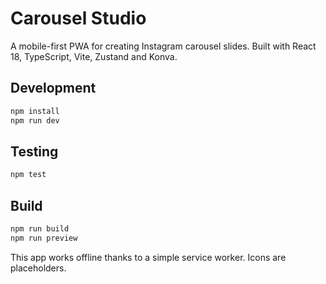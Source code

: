 # Carousel Studio

A mobile-first PWA for creating Instagram carousel slides. Built with React 18, TypeScript, Vite, Zustand and Konva.

## Development

```bash
npm install
npm run dev
```

## Testing

```bash
npm test
```

## Build

```bash
npm run build
npm run preview
```

This app works offline thanks to a simple service worker. Icons are placeholders.
